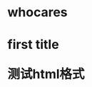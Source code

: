 # whocares
<!DOCTYPE html>
<html>
<head>
<meta charset="utf-8">
<body>
    <h1>first title
    <p>测试html格式</p>
</body>
</html>
